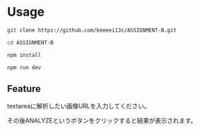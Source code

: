  
# Usage
 
```bash
git clone https://github.com/keeeei13c/ASSIGNMENT-B.git

cd ASSIGNMENT-B

npm install

npm run dev
```

## Feature
textareaに解析したい画像URLを入力してください。

その後ANALYZEというボタンをクリックすると結果が表示されます。
